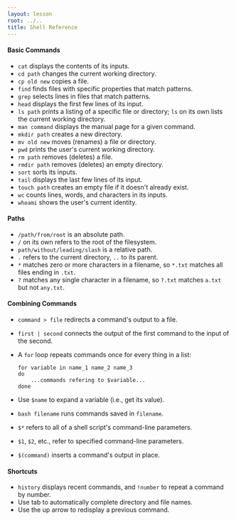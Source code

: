 ```yaml
---
layout: lesson
root: ../..
title: Shell Reference
---
```


#### Basic Commands

*   `cat` displays the contents of its inputs.
*   `cd path` changes the current working directory.
*   `cp old new` copies a file.
*   `find` finds files with specific properties that match patterns.
*   `grep` selects lines in files that match patterns.
*   `head` displays the first few lines of its input.
*   `ls path` prints a listing of a specific file or directory; `ls` on its own lists the current working directory.
*   `man command` displays the manual page for a given command.
*   `mkdir path` creates a new directory.
*   `mv old new` moves (renames) a file or directory.
*   `pwd` prints the user's current working directory.
*   `rm path` removes (deletes) a file.
*   `rmdir path` removes (deletes) an empty directory.
*   `sort` sorts its inputs.
*   `tail` displays the last few lines of its input.
*   `touch path` creates an empty file if it doesn't already exist.
*   `wc` counts lines, words, and characters in its inputs.
*   `whoami` shows the user's current identity.

#### Paths

*   `/path/from/root` is an absolute path.
*   `/` on its own refers to the root of the filesystem.
*   `path/without/leading/slash` is a relative path.
*   `.` refers to the current directory, `..` to its parent.
*   `*` matches zero or more characters in a filename, so `*.txt` matches all files ending in `.txt`.
*   `?` matches any single character in a filename, so `?.txt` matches `a.txt` but not `any.txt`.

#### Combining Commands

*   `command > file` redirects a command's output to a file.
*   `first | second` connects the output of the first command to the input of the second.
*   A `for` loop repeats commands once for every thing in a list:

        for variable in name_1 name_2 name_3
        do
            ...commands refering to $variable...
        done

*   Use `$name` to expand a variable (i.e., get its value).
*   `bash filename` runs commands saved in `filename`.
*   `$*` refers to all of a shell script's command-line parameters.
*   `$1`, `$2`, etc., refer to specified command-line parameters.
*   `$(command)` inserts a command's output in place.

#### Shortcuts
*   `history` displays recent commands, and `!number` to repeat a command by number.
*   Use tab to automatically complete directory and file names.
*   Use the up arrow to redisplay a previous command.

